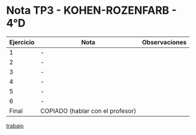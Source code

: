 # Nota TP3 - KOHEN-ROZENFARB - 4°D

| Ejercicio | Nota    | Observaciones |
| --------- | ------- | ------------- |
| 1         | -       |               |
| 2         | -       |               |
| 3         | -       |               |
| 4         | -       |               |
| 5         | -       |               |
| 6         | -       |               |
| Final     | COPIADO (hablar con el profesor) |               |

[trabajo](https://drive.google.com/file/d/1HRamZ6e03To8g_DXghbB_BQZIVoH5jL_/view)
